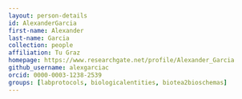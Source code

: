 ```yaml
---
layout: person-details
id: AlexanderGarcia
first-name: Alexander
last-name: Garcia
collection: people
affiliation: Tu Graz
homepage: https://www.researchgate.net/profile/Alexander_Garcia
github_username: alexgarciac
orcid: 0000-0003-1238-2539
groups: [labprotocols, biologicalentities, biotea2bioschemas]
---
```

